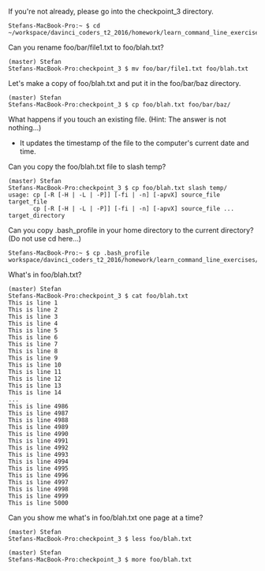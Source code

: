 
If you're not already, please go into the checkpoint_3 directory.

    Stefans-MacBook-Pro:~ $ cd ~/workspace/davinci_coders_t2_2016/homework/learn_command_line_exercises/checkpoint_3

Can you rename foo/bar/file1.txt to foo/blah.txt?

    (master) Stefan
    Stefans-MacBook-Pro:checkpoint_3 $ mv foo/bar/file1.txt foo/blah.txt
    
Let's make a copy of foo/blah.txt and put it in the foo/bar/baz directory.

    (master) Stefan
    Stefans-MacBook-Pro:checkpoint_3 $ cp foo/blah.txt foo/bar/baz/

What happens if you touch an existing file. (Hint:  The answer is not nothing...)

   * It updates the timestamp of the file to the computer's current date and time.

Can you copy the foo/blah.txt file to slash temp?

    (master) Stefan
    Stefans-MacBook-Pro:checkpoint_3 $ cp foo/blah.txt slash temp/
    usage: cp [-R [-H | -L | -P]] [-fi | -n] [-apvX] source_file target_file
           cp [-R [-H | -L | -P]] [-fi | -n] [-apvX] source_file ... target_directory

Can you copy .bash_profile in your home directory to the current directory? (Do not use cd here...)

    Stefans-MacBook-Pro:~ $ cp .bash_profile workspace/davinci_coders_t2_2016/homework/learn_command_line_exercises/checkpoint_3/

What's in foo/blah.txt?

    (master) Stefan
    Stefans-MacBook-Pro:checkpoint_3 $ cat foo/blah.txt
    This is line 1
    This is line 2
    This is line 3
    This is line 4
    This is line 5
    This is line 6
    This is line 7
    This is line 8
    This is line 9
    This is line 10
    This is line 11
    This is line 12
    This is line 13
    This is line 14
    ... 
    This is line 4986
    This is line 4987
    This is line 4988
    This is line 4989
    This is line 4990
    This is line 4991
    This is line 4992
    This is line 4993
    This is line 4994
    This is line 4995
    This is line 4996
    This is line 4997
    This is line 4998
    This is line 4999
    This is line 5000
    
    
Can you show me what's in foo/blah.txt one page at a time?

    (master) Stefan
    Stefans-MacBook-Pro:checkpoint_3 $ less foo/blah.txt
    
    (master) Stefan
    Stefans-MacBook-Pro:checkpoint_3 $ more foo/blah.txt
